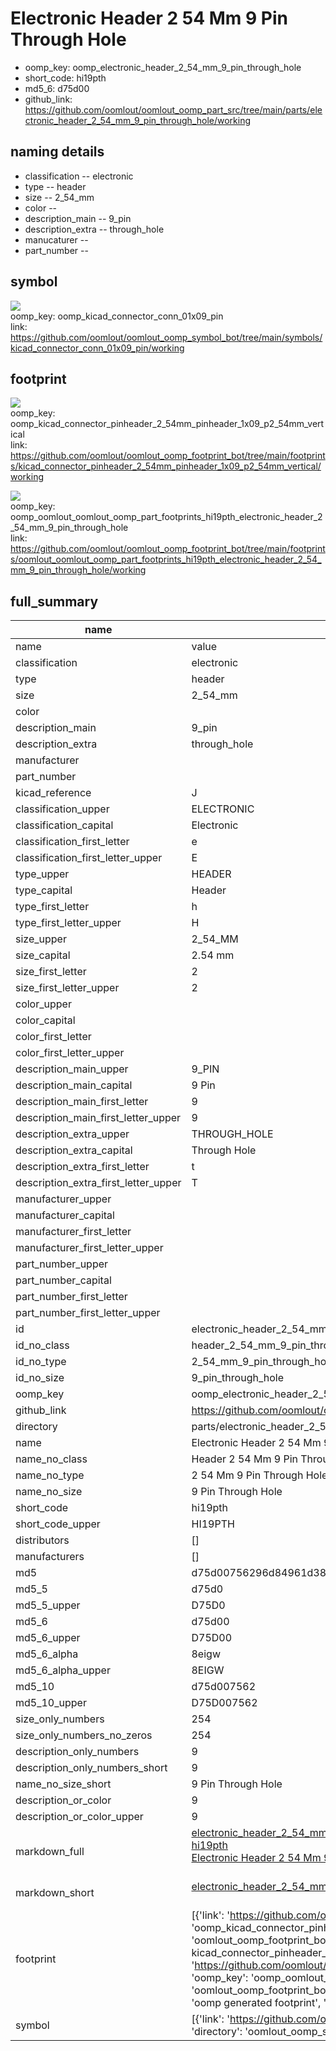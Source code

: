 # Electronic Header 2 54 Mm 9 Pin Through Hole

  
* oomp_key: oomp_electronic_header_2_54_mm_9_pin_through_hole 
* short_code: hi19pth
* md5_6: d75d00  
* github_link: https://github.com/oomlout/oomlout_oomp_part_src/tree/main/parts/electronic_header_2_54_mm_9_pin_through_hole/working  
## naming details
* classification -- electronic
* type -- header
* size -- 2_54_mm
* color -- 
* description_main -- 9_pin
* description_extra -- through_hole
* manucaturer -- 
* part_number -- 



## symbol

![](symbol/{index}/working/working_600.png)  
oomp_key: oomp_kicad_connector_conn_01x09_pin  
link: https://github.com/oomlout/oomlout_oomp_symbol_bot/tree/main/symbols/kicad_connector_conn_01x09_pin/working  

## footprint

![](footprint/{index}/working/working_600.png)  
oomp_key: oomp_kicad_connector_pinheader_2_54mm_pinheader_1x09_p2_54mm_vertical  
link: https://github.com/oomlout/oomlout_oomp_footprint_bot/tree/main/footprints/kicad_connector_pinheader_2_54mm_pinheader_1x09_p2_54mm_vertical/working  

![](footprint/{index}/working/working_600.png)  
oomp_key: oomp_oomlout_oomlout_oomp_part_footprints_hi19pth_electronic_header_2_54_mm_9_pin_through_hole  
link: https://github.com/oomlout/oomlout_oomp_footprint_bot/tree/main/footprints/oomlout_oomlout_oomp_part_footprints_hi19pth_electronic_header_2_54_mm_9_pin_through_hole/working  

## full_summary
| name | value | 
| --- | --- | 
| name | value | 
| classification | electronic | 
| type | header | 
| size | 2_54_mm | 
| color |  | 
| description_main | 9_pin | 
| description_extra | through_hole | 
| manufacturer |  | 
| part_number |  | 
| kicad_reference | J | 
| classification_upper | ELECTRONIC | 
| classification_capital | Electronic | 
| classification_first_letter | e | 
| classification_first_letter_upper | E | 
| type_upper | HEADER | 
| type_capital | Header | 
| type_first_letter | h | 
| type_first_letter_upper | H | 
| size_upper | 2_54_MM | 
| size_capital | 2.54 mm | 
| size_first_letter | 2 | 
| size_first_letter_upper | 2 | 
| color_upper |  | 
| color_capital |  | 
| color_first_letter |  | 
| color_first_letter_upper |  | 
| description_main_upper | 9_PIN | 
| description_main_capital | 9 Pin | 
| description_main_first_letter | 9 | 
| description_main_first_letter_upper | 9 | 
| description_extra_upper | THROUGH_HOLE | 
| description_extra_capital | Through Hole | 
| description_extra_first_letter | t | 
| description_extra_first_letter_upper | T | 
| manufacturer_upper |  | 
| manufacturer_capital |  | 
| manufacturer_first_letter |  | 
| manufacturer_first_letter_upper |  | 
| part_number_upper |  | 
| part_number_capital |  | 
| part_number_first_letter |  | 
| part_number_first_letter_upper |  | 
| id | electronic_header_2_54_mm_9_pin_through_hole | 
| id_no_class | header_2_54_mm_9_pin_through_hole | 
| id_no_type | 2_54_mm_9_pin_through_hole | 
| id_no_size | 9_pin_through_hole | 
| oomp_key | oomp_electronic_header_2_54_mm_9_pin_through_hole | 
| github_link | https://github.com/oomlout/oomlout_oomp_part_src/tree/main/parts/electronic_header_2_54_mm_9_pin_through_hole/working | 
| directory | parts/electronic_header_2_54_mm_9_pin_through_hole | 
| name | Electronic Header 2 54 Mm 9 Pin Through Hole | 
| name_no_class | Header 2 54 Mm 9 Pin Through Hole | 
| name_no_type | 2 54 Mm 9 Pin Through Hole | 
| name_no_size | 9 Pin Through Hole | 
| short_code | hi19pth | 
| short_code_upper | HI19PTH | 
| distributors | [] | 
| manufacturers | [] | 
| md5 | d75d00756296d84961d38ee0ffa59247 | 
| md5_5 | d75d0 | 
| md5_5_upper | D75D0 | 
| md5_6 | d75d00 | 
| md5_6_upper | D75D00 | 
| md5_6_alpha | 8eigw | 
| md5_6_alpha_upper | 8EIGW | 
| md5_10 | d75d007562 | 
| md5_10_upper | D75D007562 | 
| size_only_numbers | 254 | 
| size_only_numbers_no_zeros | 254 | 
| description_only_numbers | 9 | 
| description_only_numbers_short | 9 | 
| name_no_size_short | 9 Pin Through Hole | 
| description_or_color | 9 | 
| description_or_color_upper | 9 | 
| markdown_full | [electronic_header_2_54_mm_9_pin_through_hole](https://github.com/oomlout/oomlout_oomp_part_src/tree/main/parts/electronic_header_2_54_mm_9_pin_through_hole/working)<br>[hi19pth](https://github.com/oomlout/oomlout_oomp_part_src/tree/main/parts/electronic_header_2_54_mm_9_pin_through_hole/working)<br>[Electronic Header 2 54 Mm 9 Pin Through Hole](https://github.com/oomlout/oomlout_oomp_part_src/tree/main/parts/electronic_header_2_54_mm_9_pin_through_hole/working)<br><br> | 
| markdown_short | [electronic_header_2_54_mm_9_pin_through_hole](https://github.com/oomlout/oomlout_oomp_part_src/tree/main/parts/electronic_header_2_54_mm_9_pin_through_hole/working)<br><br> | 
| footprint | [{'link': 'https://github.com/oomlout/oomlout_oomp_footprint_bot/tree/main/foootprntss/kicad_connector_pinheader_2_54mm_pinheader_1x09_p2_54mm_vertical', 'oomp_key': 'oomp_kicad_connector_pinheader_2_54mm_pinheader_1x09_p2_54mm_vertical', 'directory': 'oomlout_oomp_footprint_bot/footprints/kicad_connector_pinheader_2_54mm_pinheader_1x09_p2_54mm_vertical//working/working.kicad_mod', 'note': 'source footprint kicad_connector_pinheader_2_54mm_pinheader_1x09_p2_54mm_vertical', 'index': 0}, {'link': 'https://github.com/oomlout/oomlout_oomp_footprint_bot/tree/main/foootprntss/oomlout_oomlout_oomp_part_footprints_hi19pth_electronic_header_2_54_mm_9_pin_through_hole', 'oomp_key': 'oomp_oomlout_oomlout_oomp_part_footprints_hi19pth_electronic_header_2_54_mm_9_pin_through_hole', 'directory': 'oomlout_oomp_footprint_bot/footprints/oomlout_oomlout_oomp_part_footprints_hi19pth_electronic_header_2_54_mm_9_pin_through_hole//working/working.kicad_mod', 'note': 'oomp generated footprint', 'index': 1}] | 
| symbol | [{'link': 'https://github.com/oomlout/oomlout_oomp_symbol_bot/tree/main/symbols/kicad_connector_conn_01x09_pin', 'oomp_key': 'oomp_kicad_connector_conn_01x09_pin', 'directory': 'oomlout_oomp_symbol_bot/symbols/kicad_connector_conn_01x09_pin//working/working.kicad_sym', 'index': 0}] | 
